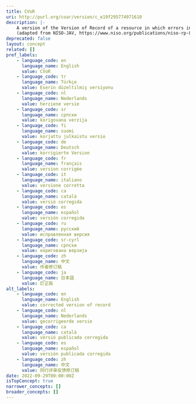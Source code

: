 ```yaml
---
title: CVoR
uri: http://purl.org/coar/version/c_e19f295774971610
description: |-
    A version of the Version of Record of a resource in which errors in the VoR have been corrected. The errors may be author errors, publisher errors, or other processing errors.
    (adapted from NISO-JAV, https://www.niso.org/publications/niso-rp-8-2008-jav)
deprecated: false
layout: concept
related: []
pref_labels:
    - language_code: en
      language_name: English
      value: CVoR
    - language_code: tr
      language_name: Türkçe
      value: Eserin düzeltilmiş versiyonu
    - language_code: nl
      language_name: Nederlands
      value: herziene versie
    - language_code: sr
      language_name: српски
      value: korigovana verzija
    - language_code: fi
      language_name: suomi
      value: korjattu julkaistu versio
    - language_code: de
      language_name: Deutsch
      value: korrigierte Version
    - language_code: fr
      language_name: français
      value: version corrigée
    - language_code: it
      language_name: italiano
      value: versione corretta
    - language_code: ca
      language_name: català
      value: versió corregida
    - language_code: es
      language_name: español
      value: versión corregida
    - language_code: ru
      language_name: русский
      value: исправленная версия
    - language_code: sr-cyrl
      language_name: српски
      value: коригована верзија
    - language_code: zh
      language_name: 中文
      value: 作者修订稿
    - language_code: ja
      language_name: 日本語
      value: 訂正版
alt_labels:
    - language_code: en
      language_name: English
      value: corrected version of record
    - language_code: nl
      language_name: Nederlands
      value: gecorrigeerde versie
    - language_code: ca
      language_name: català
      value: versió publicada corregida
    - language_code: es
      language_name: español
      value: versión publicada corregida
    - language_code: zh
      language_name: 中文
      value: 同行评审反馈修订稿
date: 2022-09-29T00:00:00Z
isTopConcept: true
narrower_concepts: []
broader_concepts: []
---
```


